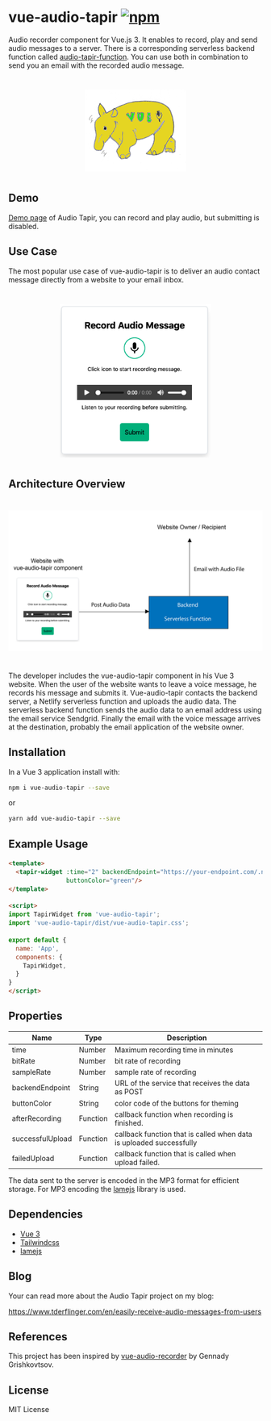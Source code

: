 # vue-audio-tapir [![npm](https://img.shields.io/npm/v/vue-audio-tapir)](https://www.npmjs.com/package/vue-audio-tapir)

Audio recorder component for Vue.js 3. It enables to record, play and send audio messages to a server.
There is a corresponding serverless backend function called [audio-tapir-function](https://github.com/tderflinger/audio-tapir-function).
You can use both in combination to send you an email with the recorded audio message.

<img src="./docs/the-tapir-color-new.png" style="display: block; margin: 40px auto; width: 200px" />

## Demo

[Demo page](https://tderflinger.github.io/vue-audio-tapir/) of Audio Tapir,
you can record and play audio, but submitting is disabled.

## Use Case

The most popular use case of vue-audio-tapir is to deliver an
audio contact message directly from a website to your email inbox.

<img src="./docs/screenshot.png" style="display: block; margin: 40px auto; width: 300px" />
 
## Architecture Overview

<img src="./docs/architecture-overview.png" style="display: block; margin: 40px auto; width: 550px" />

The developer includes the vue-audio-tapir component in his Vue 3 website. When the user of the website
wants to leave a voice message, he records his message and submits it. Vue-audio-tapir contacts the
backend server, a Netlify serverless function and uploads the audio data. The serverless backend function
sends the audio data to an email address using the email service Sendgrid.
Finally the email with the voice message arrives at the destination, probably the email application of the
website owner.

## Installation

In a Vue 3 application install with:

```bash
npm i vue-audio-tapir --save
```

or
```bash
yarn add vue-audio-tapir --save
```

## Example Usage

```html
<template>
  <tapir-widget :time="2" backendEndpoint="https://your-endpoint.com/.netlify/functions/audio-message" 
                buttonColor="green"/>
</template>

<script>
import TapirWidget from 'vue-audio-tapir';
import 'vue-audio-tapir/dist/vue-audio-tapir.css';

export default {
  name: 'App',
  components: {
    TapirWidget,
  }
}
</script>
```

## Properties

| Name             |  Type    | Description                                       | 
|------------------|----------|---------------------------------------------------|
| time             | Number   | Maximum recording time in minutes                 |
| bitRate          | Number   | bit rate of recording                             |
| sampleRate       | Number   | sample rate of recording                          |
| backendEndpoint  | String   | URL of the service that receives the data as POST |
| buttonColor      | String   | color code of the buttons for theming             |
| afterRecording   | Function | callback function when recording is finished.     |
| successfulUpload | Function | callback function that is called when data is uploaded successfully |
| failedUpload     | Function | callback function that is called when upload failed. |

The data sent to the server is encoded in the MP3 format for efficient storage.
For MP3 encoding the [lamejs](https://github.com/zhuker/lamejs) library is used.

## Dependencies

- [Vue 3](https://v3.vuejs.org/)
- [Tailwindcss](https://tailwindcss.com/)
- [lamejs](https://github.com/zhuker/lamejs)

## Blog

Your can read more about the Audio Tapir project on my blog: 

https://www.tderflinger.com/en/easily-receive-audio-messages-from-users

## References

This project has been inspired by [vue-audio-recorder](https://github.com/grishkovelli/vue-audio-recorder)
by Gennady Grishkovtsov.

## License

MIT License

